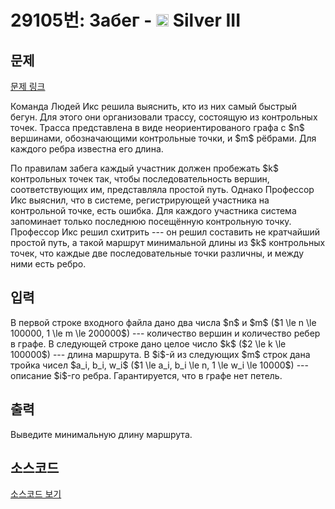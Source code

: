 # 29105번: Забег - <img src="https://static.solved.ac/tier_small/8.svg" style="height:20px" /> Silver III

<!-- performance -->

<!-- 문제 제출 후 깃허브에 푸시를 했을 때 제출한 코드의 성능이 입력될 공간입니다.-->

<!-- end -->

## 문제

[문제 링크](https://boj.kr/29105)


<p>Команда Людей Икс решила выяснить, кто из них самый быстрый бегун. Для этого они организовали трассу, состоящую из контрольных точек. Трасса представлена в виде неориентированого графа с $n$ вершинами, обозначающими контрольные точки, и $m$ рёбрами. Для каждого ребра известна его длина. </p>

<p>По правилам забега каждый участник должен пробежать $k$ контрольных точек так, чтобы последовательность вершин, соответствующих им, представляла простой путь. Однако Профессор Икс выяснил, что в системе, регистрирующей участника на контрольной точке, есть ошибка. Для каждого участника система запоминает только последнюю посещённую контрольную точку. Профессор Икс решил схитрить --- он решил составить не кратчайший простой путь, а такой маршрут минимальной длины из $k$ контрольных точек, что каждые две последовательные точки различны, и между ними есть ребро.</p>



## 입력


<p>В первой строке входного файла дано два числа $n$ и $m$ ($1 \le n \le 100000, 1 \le m \le 200000$) --- количество вершин и количество ребер в графе. В следующей строке дано целое число $k$ ($2 \le k \le 100000$) --- длина маршрута. В $i$-й из следующих $m$ строк дана тройка чисел $a_i, b_i, w_i$ ($1 \le a_i, b_i \le n, 1 \le w_i \le 10000$) --- описание $i$-го ребра. Гарантируется, что в графе нет петель.</p>



## 출력


<p>Выведите минимальную длину маршрута.</p>



## 소스코드

[소스코드 보기](Забег.cpp)